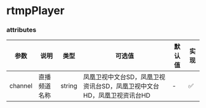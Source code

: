 # rtmpPlayer

### attributes
| 参数      | 说明          | 类型      | 可选值                           | 默认值  | 实现  |
|---------- |-------------- |---------- |--------------------------------  |-------- |-------- |
| channel | 直播频道名称 | string | 凤凰卫视中文台SD，凤凰卫视资讯台SD，凤凰卫视中文台HD，凤凰卫视资讯台HD | - | ✅ |





